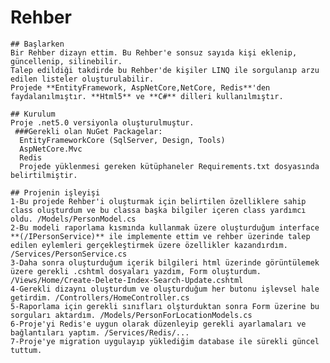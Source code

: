 # Rehber

    ## Başlarken
    Bir Rehber dizayn ettim. Bu Rehber'e sonsuz sayıda kişi eklenip, güncellenip, silinebilir.
    Talep edildiği takdirde bu Rehber'de kişiler LINQ ile sorgulanıp arzu edilen listeler oluşturulabilir.
    Projede **EntityFramework, AspNetCore,NetCore, Redis**'den faydalanılmıştır. **Html5** ve **C#** dilleri kullanılmıştır.

    ## Kurulum
    Proje .net5.0 versiyonla oluşturulmuştur.
     ###Gerekli olan NuGet Packagelar:
      EntityFrameworkCore (SqlServer, Design, Tools)
      AspNetCore.Mvc
      Redis
      Projede yüklenmesi gereken kütüphaneler Requirements.txt dosyasında belirtilmiştir.

    ## Projenin işleyişi
    1-Bu projede Rehber'i oluşturmak için belirtilen özelliklere sahip class oluşturdum ve bu classa başka bilgiler içeren class yardımcı oldu. /Models/PersonModel.cs
    2-Bu modeli raporlama kısmında kullanmak üzere oluşturduğum interface **(/IPersonService)** ile implemente ettim ve rehber üzerinde talep edilen eylemleri gerçekleştirmek üzere özellikler kazandırdım. /Services/PersonService.cs
    3-Daha sonra oluşturduğum içerik bilgileri html üzerinde görüntülemek üzere gerekli .cshtml dosyaları yazdım, Form oluşturdum. /Views/Home/Create-Delete-Index-Search-Update.cshtml
    4-Gerekli dizaynı oluşturdum ve oluşturduğum her butonu işlevsel hale getirdim. /Controllers/HomeController.cs
    5-Raporlama için gerekli sınıfları olşturduktan sonra Form üzerine bu sorguları aktardım. /Models/PersonForLocationModels.cs
    6-Proje'yi Redis'e uygun olarak düzenleyip gerekli ayarlamaları ve bağlantıları yaptım. /Services/Redis/...
    7-Proje'ye migration uygulayıp yüklediğim database ile sürekli güncel tuttum.
